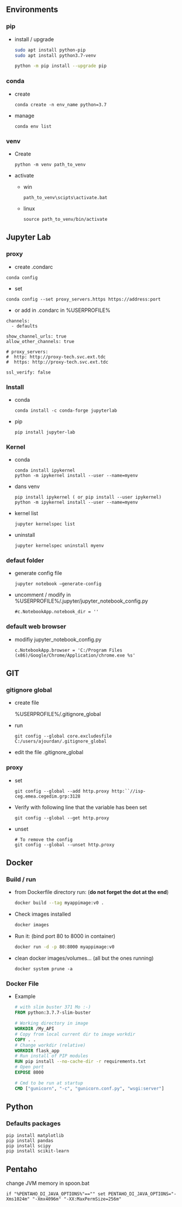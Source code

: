 ## Environments

### pip

- install / upgrade

  ```bash
  sudo apt install python-pip
  sudo apt install python3.7-venv
  
  python -m pip install --upgrade pip
  ```

### conda

  - create

    ```
    conda create -n env_name python=3.7
    ```

- manage

  ```
  conda env list
  ```

### venv

- Create

  ```
  python -m venv path_to_venv
  ```

- activate

  - win

    ```
    path_to_venv\scipts\activate.bat
    ```

  - linux

    ```
    source path_to_venv/bin/activate
    ```



## Jupyter Lab

### proxy

- create .condarc

```
conda config
```

- set

```
conda config --set proxy_servers.https https://address:port
```

- or add in .condarc in %USERPROFILE%

```
channels:
  - defaults

show_channel_urls: true
allow_other_channels: true

# proxy_servers:
#  http: http://proxy-tech.svc.ext.tdc
#  https: http://proxy-tech.svc.ext.tdc

ssl_verify: false
```

### Install

- conda

  ```
  conda install -c conda-forge jupyterlab
  ```

- pip

  ```
  pip install jupyter-lab
  ```

### Kernel

- conda

  ```
  conda install ipykernel
  python -m ipykernel install --user --name=myenv
  ```

- dans venv

  ```
  pip install ipykernel ( or pip install --user ipykernel)
  python -m ipykernel install --user --name=myenv
  ```

- kernel list

  ```
  jupyter kernelspec list
  ```

- uninstall

  ```
  jupyter kernelspec uninstall myenv
  ```

### defaut folder

- generate config file

  ```
  jupyter notebook –generate-config
  ```

- uncomment / modify in %USERPROFILE%/.jupyter/jupyter_notebook_config.py

  ```
  #c.NotebookApp.notebook_dir = ''
  ```

### default web browser

- modifiy jupyter_notebook_config.py

  ```
  c.NotebookApp.browser = 'C:/Program Files (x86)/Google/Chrome/Application/chrome.exe %s'
  ```



## GIT

### gitignore global

- create file

  %USERPROFILE%/.gitignore_global
  
- run

  ```
  git config --global core.excludesfile C:/users/ajourdan/.gitignore_global
  ```

- edit the file .gitignore_global

### proxy

- set

  ```
  git config --global --add http.proxy http:``//isp-ceg.emea.cegedim.grp:3128
  ```

- Verify with following line that the variable has been set

  ```
  git config --global --get http.proxy
  ```

- unset

  ```
  # To remove the config
  git config --global --unset http.proxy
  ```

## Docker

### Build / run

- from Dockerfile directory run: (**do not forget the dot at the end**)

  ```bash
  docker build --tag myappimage:v0 .
  ```

- Check images installed

  ```bash
  docker images
  ```

- Run it: (bind port 80 to 8000 in container)

  ```bash
  docker run -d -p 80:8000 myappimage:v0
  ```

- clean docker images/volumes... (all but the ones running)

  ```
  docker system prune -a
  ```


### Docker File

- Example

  ```dockerfile
  # with slim buster 371 Mo :-)
  FROM python:3.7.7-slim-buster
  
  # Working directory in image
  WORKDIR /My_API
  # Copy from local current dir to image workdir
  COPY . .
  # Change workdir (relative)
  WORKDIR flask_app
  # Run install of PIP modules
  RUN pip install --no-cache-dir -r requirements.txt
  # Open port
  EXPOSE 8000
  
  # Cmd to be run at startup
  CMD ["gunicorn", "-c", "gunicorn.conf.py", "wsgi:server"]
  ```



## Python

### Defaults packages

```
pip install matplotlib
pip install pandas
pip install scipy
pip install scikit-learn

```

## Pentaho

change JVM memory in spoon.bat

```
if "%PENTAHO_DI_JAVA_OPTIONS%"=="" set PENTAHO_DI_JAVA_OPTIONS="-Xms1024m" "-Xmx4096m" "-XX:MaxPermSize=256m"
```

